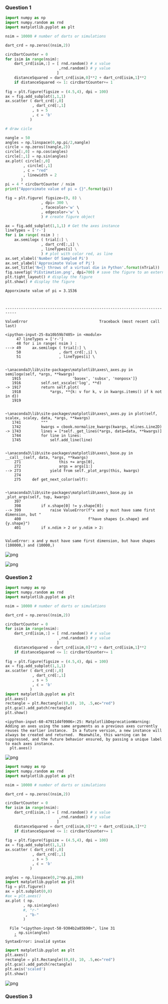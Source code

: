 ### Question 1


```python
import numpy as np
import numpy.random as rnd
import matplotlib.pyplot as plt

nsim = 10000 # number of darts or simulations

dart_crd = np.zeros((nsim,2))

circDartCounter = 0
for isim in range(nsim): 
    dart_crd[isim,:] = [ rnd.random() # x value
                        ,rnd.random() # y value
                       ]
    distanceSquared = dart_crd[isim,0]**2 + dart_crd[isim,1]**2
    if distanceSquared <= 1: circDartCounter+= 1
    
fig = plt.figure(figsize = (4.5,4), dpi = 100)
ax = fig.add_subplot(1,1,1)
ax.scatter ( dart_crd[:,0]
            , dart_crd[:,1]
            , s = 5
            , c = 'b'
           )

# draw cicle

nangle = 50
angles = np.linspace(0,np.pi/2,nangle)
circle = np.zeros((nangle,2))
circle[:,0] = np.cos(angles)
circle[:,1] = np.sin(angles)
ax.plot( circle[:,0]
        , circle[:,1]
        , c = "red"
        , linewidth = 2
       )
pi = 4 * circDartCounter / nsim
print("Apporximate value of pi = {}".format(pi))

fig = plt.figure( figsize=(9, 8) \
                , dpi= 300 \
                , facecolor='w' \
                , edgecolor='w' \
                ) # create figure object

ax = fig.add_subplot(1,1,1) # Get the axes instance
lineTypes = ['r-']
for i in range( nsim ) :
    ax.semilogx ( trial[:] \
                , dart_crd[:,i] \
                , lineTypes[i] \
                ) # plot with color red, as line
ax.set_xlabel('Number Of Sampled Pi')
ax.set_ylabel('Approximate Value of Pi')
ax.set_title('N={} throws of a virtual die in Python'.format(nTrial))
fig.savefig('PiEstimation.png', dpi=700) # save the figure to an external file
plt.tight_layout() # display the figure
plt.show() # display the figure

```

    Apporximate value of pi = 3.1536
    


    ---------------------------------------------------------------------------

    ValueError                                Traceback (most recent call last)

    <ipython-input-25-8a10b59b7405> in <module>
         47 lineTypes = ['r-']
         48 for i in range( nsim ) :
    ---> 49     ax.semilogx ( trial[:] \
         50                 , dart_crd[:,i] \
         51                 , lineTypes[i] \
    

    ~\anaconda3\lib\site-packages\matplotlib\axes\_axes.py in semilogx(self, *args, **kwargs)
       1915                       'basex', 'subsx', 'nonposx']}
       1916         self.set_xscale('log', **d)
    -> 1917         return self.plot(
       1918             *args, **{k: v for k, v in kwargs.items() if k not in d})
       1919 
    

    ~\anaconda3\lib\site-packages\matplotlib\axes\_axes.py in plot(self, scalex, scaley, data, *args, **kwargs)
       1741         """
       1742         kwargs = cbook.normalize_kwargs(kwargs, mlines.Line2D)
    -> 1743         lines = [*self._get_lines(*args, data=data, **kwargs)]
       1744         for line in lines:
       1745             self.add_line(line)
    

    ~\anaconda3\lib\site-packages\matplotlib\axes\_base.py in __call__(self, data, *args, **kwargs)
        271                 this += args[0],
        272                 args = args[1:]
    --> 273             yield from self._plot_args(this, kwargs)
        274 
        275     def get_next_color(self):
    

    ~\anaconda3\lib\site-packages\matplotlib\axes\_base.py in _plot_args(self, tup, kwargs)
        397 
        398         if x.shape[0] != y.shape[0]:
    --> 399             raise ValueError(f"x and y must have same first dimension, but "
        400                              f"have shapes {x.shape} and {y.shape}")
        401         if x.ndim > 2 or y.ndim > 2:
    

    ValueError: x and y must have same first dimension, but have shapes (100000,) and (10000,)



    
![png](output_1_2.png)
    



    
![png](output_1_3.png)
    


### Question 2


```python
import numpy as np
import numpy.random as rnd
import matplotlib.pyplot as plt

nsim = 10000 # number of darts or simulations

dart_crd = np.zeros((nsim,2))

circDartCounter = 0
for isim in range(nsim): 
    dart_crd[isim,:] = [ rnd.random() # x value
                        ,rnd.random() # y value
                       ]
    distanceSquared = dart_crd[isim,0]**2 + dart_crd[isim,1]**2
    if distanceSquared <= 1: circDartCounter+= 1
    
fig = plt.figure(figsize = (4.5,4), dpi = 100)
ax = fig.add_subplot(1,1,1)
ax.scatter ( dart_crd[:,0]
            , dart_crd[:,1]
            , s = 5
            , c = 'b'
           )
import matplotlib.pyplot as plt
plt.axes()
rectangle = plt.Rectangle((0,0), 10, .5,ec="red")
plt.gca().add_patch(rectangle)
plt.show()
```

    <ipython-input-60-47911d4f0906>:25: MatplotlibDeprecationWarning: Adding an axes using the same arguments as a previous axes currently reuses the earlier instance.  In a future version, a new instance will always be created and returned.  Meanwhile, this warning can be suppressed, and the future behavior ensured, by passing a unique label to each axes instance.
      plt.axes()
    


    
![png](output_3_1.png)
    



```python
import numpy as np
import numpy.random as rnd
import matplotlib.pyplot as plt

nsim = 10000 # number of darts or simulations

dart_crd = np.zeros((nsim,2))

circDartCounter = 0
for isim in range(nsim): 
    dart_crd[isim,:] = [ rnd.random() # x value
                        ,rnd.random() # y value
                       ]
    distanceSquared = dart_crd[isim,0]**2 + dart_crd[isim,1]**2
    if distanceSquared <= 1: circDartCounter+= 1
    
fig = plt.figure(figsize = (4.5,4), dpi = 100)
ax = fig.add_subplot(1,1,1)
ax.scatter ( dart_crd[:,0]
            , dart_crd[:,1]
            , s = 5
            , c = 'b'
           )

angles = np.linspace(0,2*np.pi,200)
import matplotlib.pyplot as plt
fig = plt.figure()
ax = plt.subplot(0,0)
#ax = plt.axes()
ax.plot ( np.
        , np.sin(angles)
        #, "r-"
         , "b-"
        )


```


      File "<ipython-input-58-9304b2a85b90>", line 31
        , np.sin(angles)
        ^
    SyntaxError: invalid syntax
    



```python
import matplotlib.pyplot as plt
plt.axes()
rectangle = plt.Rectangle((0,0), 10, .5,ec="red")
plt.gca().add_patch(rectangle)
plt.axis('scaled')
plt.show()
```


    
![png](output_5_0.png)
    


### Question 3


```python

```
